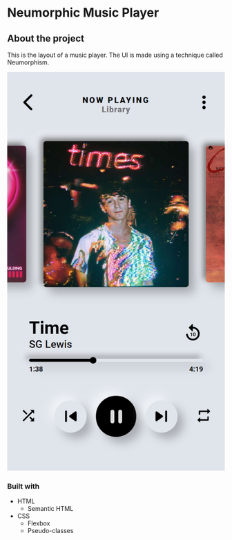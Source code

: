 # Neumorphic Music Player

## About the project

This is the layout of a music player. The UI is made using a technique called Neumorphism. 

![Neumorphic Music Player Screenshot 1](./screen1.png)

### Built with

- HTML
  - Semantic HTML
- CSS
  - Flexbox
  - Pseudo-classes

